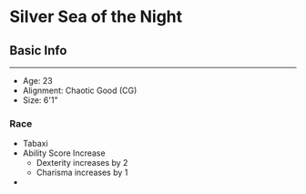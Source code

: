 Silver Sea of the Night
========================

## Basic Info
--------
 - Age: 23
 - Alignment: Chaotic Good (CG)
 - Size: 6'1"
### Race
 - Tabaxi
 -  Ability Score Increase
     -  Dexterity increases by 2
     -  Charisma increases by 1
 -  